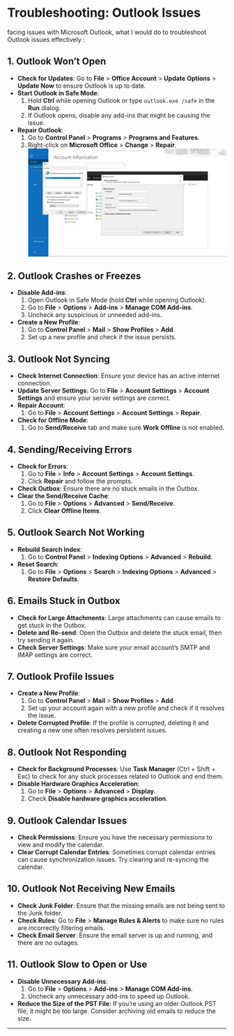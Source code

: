 # Troubleshooting: Outlook Issues

 facing issues with Microsoft Outlook, what I would do to troubleshoot Outlook issues effectively :

## 1. **Outlook Won’t Open**
   - **Check for Updates**: Go to **File** > **Office Account** > **Update Options** > **Update Now** to ensure Outlook is up to date.
   - **Start Outlook in Safe Mode**:
     1. Hold **Ctrl** while opening Outlook or type `outlook.exe /safe` in the **Run** dialog.
     2. If Outlook opens, disable any add-ins that might be causing the issue.
   - **Repair Outlook**:
     1. Go to **Control Panel** > **Programs** > **Programs and Features**.
     2. Right-click on **Microsoft Office** > **Change** > **Repair**.
![Screenshot](images/screenshot308.jpg)
## 2. **Outlook Crashes or Freezes**
   - **Disable Add-ins**:
     1. Open Outlook in Safe Mode (hold **Ctrl** while opening Outlook).
     2. Go to **File** > **Options** > **Add-ins** > **Manage COM Add-ins**.
     3. Uncheck any suspicious or unneeded add-ins.
   - **Create a New Profile**:
     1. Go to **Control Panel** > **Mail** > **Show Profiles** > **Add**.
     2. Set up a new profile and check if the issue persists.

## 3. **Outlook Not Syncing**
   - **Check Internet Connection**: Ensure your device has an active internet connection.
   - **Update Server Settings**: Go to **File** > **Account Settings** > **Account Settings** and ensure your server settings are correct.
   - **Repair Account**:
     1. Go to **File** > **Account Settings** > **Account Settings** > **Repair**.
   - **Check for Offline Mode**:
     1. Go to **Send/Receive** tab and make sure **Work Offline** is not enabled.

## 4. **Sending/Receiving Errors**
   - **Check for Errors**:
     1. Go to **File** > **Info** > **Account Settings** > **Account Settings**.
     2. Click **Repair** and follow the prompts.
   - **Check Outbox**: Ensure there are no stuck emails in the Outbox.
   - **Clear the Send/Receive Cache**:
     1. Go to **File** > **Options** > **Advanced** > **Send/Receive**.
     2. Click **Clear Offline Items**.

## 5. **Outlook Search Not Working**
   - **Rebuild Search Index**:
     1. Go to **Control Panel** > **Indexing Options** > **Advanced** > **Rebuild**.
   - **Reset Search**:
     1. Go to **File** > **Options** > **Search** > **Indexing Options** > **Advanced** > **Restore Defaults**.

## 6. **Emails Stuck in Outbox**
   - **Check for Large Attachments**: Large attachments can cause emails to get stuck in the Outbox.
   - **Delete and Re-send**: Open the Outbox and delete the stuck email, then try sending it again.
   - **Check Server Settings**: Make sure your email account’s SMTP and IMAP settings are correct.

## 7. **Outlook Profile Issues**
   - **Create a New Profile**:
     1. Go to **Control Panel** > **Mail** > **Show Profiles** > **Add**.
     2. Set up your account again with a new profile and check if it resolves the issue.
   - **Delete Corrupted Profile**: If the profile is corrupted, deleting it and creating a new one often resolves persistent issues.

## 8. **Outlook Not Responding**
   - **Check for Background Processes**: Use **Task Manager** (Ctrl + Shift + Esc) to check for any stuck processes related to Outlook and end them.
   - **Disable Hardware Graphics Acceleration**:
     1. Go to **File** > **Options** > **Advanced** > **Display**.
     2. Check **Disable hardware graphics acceleration**.

## 9. **Outlook Calendar Issues**
   - **Check Permissions**: Ensure you have the necessary permissions to view and modify the calendar.
   - **Clear Corrupt Calendar Entries**: Sometimes corrupt calendar entries can cause synchronization issues. Try clearing and re-syncing the calendar.

## 10. **Outlook Not Receiving New Emails**
   - **Check Junk Folder**: Ensure that the missing emails are not being sent to the Junk folder.
   - **Check Rules**: Go to **File** > **Manage Rules & Alerts** to make sure no rules are incorrectly filtering emails.
   - **Check Email Server**: Ensure the email server is up and running, and there are no outages.

## 11. **Outlook Slow to Open or Use**
   - **Disable Unnecessary Add-ins**:
     1. Go to **File** > **Options** > **Add-ins** > **Manage COM Add-ins**.
     2. Uncheck any unnecessary add-ins to speed up Outlook.
   - **Reduce the Size of the PST File**: If you’re using an older Outlook PST file, it might be too large. Consider archiving old emails to reduce the size.

---

